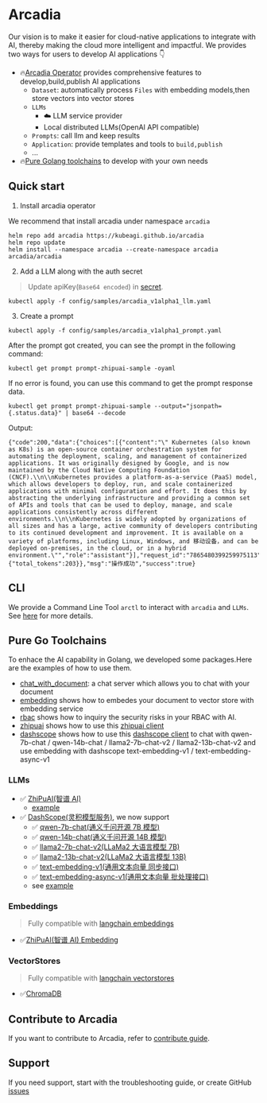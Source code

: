 # Arcadia

Our vision is to make it easier for cloud-native applications to integrate with AI, thereby making the cloud more intelligent and impactful. We provides two ways for users to develop AI applications :point_down:

- :fire:[Arcadia Operator](https://github.com/kubeagi/arcadia/tree/main/charts/arcadia) provides comprehensive features to develop,build,publish AI applications 
  - `Dataset`: automatically process `Files` with embedding models,then store vectors into vector stores
  - `LLMs`
    - :cloud: LLM service provider 
    - Local distributed LLMs(OpenAI API compatible)
  - `Prompts`: call llm and keep results 
  - `Application`: provide templates and tools to `build,publish`
  - ...
- :fire:[Pure Golang toolchains](#pure-go-toolchains)  to develop with your own needs

## Quick start

1. Install arcadia operator

We recommend that install arcadia under namespace `arcadia`

```shell
helm repo add arcadia https://kubeagi.github.io/arcadia
helm repo update
helm install --namespace arcadia --create-namespace arcadia arcadia/arcadia 
```

2. Add a LLM along with the auth secret

> Update apiKey(`Base64 encoded`) in [secret](https://github.com/kubeagi/arcadia/blob/main/config/samples/arcadia_v1alpha1_llm.yaml#L7).

```shell
kubectl apply -f config/samples/arcadia_v1alpha1_llm.yaml
```

3. Create a prompt

```shell
kubectl apply -f config/samples/arcadia_v1alpha1_prompt.yaml
```

After the prompt got created, you can see the prompt in the following command:

```shell
kubectl get prompt prompt-zhipuai-sample -oyaml
```

If no error is found, you can use this command to get the prompt response data.

```shell
kubectl get prompt prompt-zhipuai-sample --output="jsonpath={.status.data}" | base64 --decode
```

Output:

```shell
{"code":200,"data":{"choices":[{"content":"\" Kubernetes (also known as K8s) is an open-source container orchestration system for automating the deployment, scaling, and management of containerized applications. It was originally designed by Google, and is now maintained by the Cloud Native Computing Foundation (CNCF).\\n\\nKubernetes provides a platform-as-a-service (PaaS) model, which allows developers to deploy, run, and scale containerized applications with minimal configuration and effort. It does this by abstracting the underlying infrastructure and providing a common set of APIs and tools that can be used to deploy, manage, and scale applications consistently across different environments.\\n\\nKubernetes is widely adopted by organizations of all sizes and has a large, active community of developers contributing to its continued development and improvement. It is available on a variety of platforms, including Linux, Windows, and 移动设备，and can be deployed on-premises, in the cloud, or in a hybrid environment.\"","role":"assistant"}],"request_id":"7865480399259975113","task_id":"7865480399259975113","task_status":"SUCCESS","usage":{"total_tokens":203}},"msg":"操作成功","success":true}
```

## CLI

We provide a Command Line Tool `arctl` to interact with `arcadia` and `LLMs`. See [here](./arctl/README.md) for more details.

## Pure Go Toolchains

To enhace the AI capability in Golang, we developed some packages.Here are the examples of how to use them.

- [chat_with_document](https://github.com/kubeagi/arcadia/tree/main/examples/chat_with_document): a chat server which allows you to chat with your document
- [embedding](https://github.com/kubeagi/arcadia/tree/main/examples/embedding) shows how to embedes your document to vector store with embedding service
- [rbac](https://github.com/kubeagi/arcadia/blob/main/examples/rbac/main.go) shows how to inquiry the security risks in your RBAC with AI.
- [zhipuai](https://github.com/kubeagi/arcadia/blob/main/examples/zhipuai/main.go) shows how to use this [zhipuai client](https://github.com/kubeagi/arcadia/tree/main/pkg/llms/zhipuai)
- [dashscope](https://github.com/kubeagi/arcadia/blob/main/examples/dashscope/main.go) shows how to use this [dashscope client](https://github.com/kubeagi/arcadia/tree/main/pkg/llms/dashscope) to chat with qwen-7b-chat / qwen-14b-chat / llama2-7b-chat-v2 / llama2-13b-chat-v2 and use embedding with dashscope text-embedding-v1 / text-embedding-async-v1

### LLMs

- ✅ [ZhiPuAI(智谱 AI)](https://github.com/kubeagi/arcadia/tree/main/pkg/llms/zhipuai)
  - [example](https://github.com/kubeagi/arcadia/blob/main/examples/zhipuai/main.go)
- ✅ [DashScope(灵积模型服务)](https://github.com/kubeagi/arcadia/tree/main/pkg/llms/dashscope), we now support
  - ✅ [qwen-7b-chat(通义千问开源 7B 模型)](https://help.aliyun.com/zh/dashscope/developer-reference/tongyi-qianwen-7b-14b-quick-start)
  - ✅ [qwen-14b-chat(通义千问开源 14B 模型)](https://help.aliyun.com/zh/dashscope/developer-reference/tongyi-qianwen-7b-14b-quick-star)
  - ✅ [llama2-7b-chat-v2(LLaMa2 大语言模型 7B)](https://help.aliyun.com/zh/dashscope/developer-reference/quick-start-4)
  - ✅ [llama2-13b-chat-v2(LLaMa2 大语言模型 13B)](https://help.aliyun.com/zh/dashscope/developer-reference/quick-start-4)
  - ✅ [text-embedding-v1(通用文本向量 同步接口)](https://help.aliyun.com/zh/dashscope/developer-reference/text-embedding-api-details)
  - ✅ [text-embedding-async-v1(通用文本向量 批处理接口)](https://help.aliyun.com/zh/dashscope/developer-reference/text-embedding-async-api-details)
  - see [example](https://github.com/kubeagi/arcadia/blob/main/examples/dashscope/main.go)

### Embeddings

> Fully compatible with [langchain embeddings](https://github.com/tmc/langchaingo/tree/main/embeddings)

- ✅[ZhiPuAI(智谱 AI) Embedding](https://github.com/kubeagi/arcadia/tree/main/pkg/embeddings/zhipuai)

### VectorStores

> Fully compatible with [langchain vectorstores](https://github.com/tmc/langchaingo/tree/main/vectorstores)

- ✅[ChromaDB](https://docs.trychroma.com/)

## Contribute to Arcadia

If you want to contribute to Arcadia, refer to [contribute guide](CONTRIBUTING.md).

## Support

If you need support, start with the troubleshooting guide, or create GitHub [issues](https://github.com/kubeagi/arcadia/issues/new)
